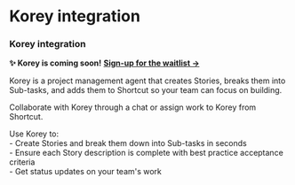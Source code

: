# Korey integration

### Korey integration

**✨ Korey is coming soon!** [**Sign-up for the waitlist →**](https://app.korey.ai/)

Korey is a project management agent that creates Stories, breaks them into Sub-tasks, and adds them to Shortcut so your team can focus on building.&#x20;

Collaborate with Korey through a chat or assign work to Korey from Shortcut.&#x20;

Use Korey to:\
\- Create Stories and break them down into Sub-tasks in seconds\
\- Ensure each Story description is complete with best practice acceptance criteria\
\- Get status updates on your team's work
